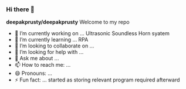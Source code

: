 ### Hi there 👋


**deepakprusty/deepakprusty** Welcome to my repo  

- 🔭 I’m currently working on ... Ultrasonic Soundless Horn syatem
- 🌱 I’m currently learning ... RPA 
- 👯 I’m looking to collaborate on ...
- 🤔 I’m looking for help with ...
- 💬 Ask me about ...
- 📫 How to reach me: ... 
- 😄 Pronouns: ...
- ⚡ Fun fact: ... 
 started as storing relevant program required afterward 

